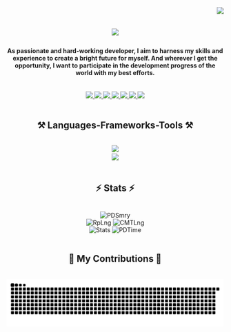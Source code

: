 <img align="right" src="https://visitor-badge.laobi.icu/badge?page_id=lifaet.lifaet" />

<h1 align="center">
  <img src="https://readme-typing-svg.herokuapp.com/?font=Righteous&size=35&center=true&vCenter=true&width=500&height=70&duration=4000&lines=Hi+There!+👋;+I'm+Lifaet+Hossain+Zim;"/>
</h1>

<h4 align="center">As passionate and hard-working developer, I aim to harness my skills and experience to create a bright future for myself. And wherever I get the opportunity, I want to participate in the development progress of the world with my best efforts.</h4>

<br />

<div align="center">
  <a href="https://github.com/lifaet">
    <img src="https://img.shields.io/badge/GitHub-100000?style=for-the-badge&logo=github&logoColor=white" />
  </a>
  <a href="https://facebook.com/lifaet">
    <img src="https://img.shields.io/badge/Facebook-1877F2?style=for-the-badge&logo=facebook&logoColor=white" />
  </a>
  <a href="https://x.com/lifaeth" target="_blank">
    <img src="https://img.shields.io/badge/Twitter-1DA1F2?style=for-the-badge&logo=twitter&logoColor=white"/>
  </a>
  <a href="https://instagram.com/lifaet" target="_blank">
    <img src="https://img.shields.io/badge/Instagram-E4405F?style=for-the-badge&logo=instagram&logoColor=white"/>
  </a>
  <a href="https://t.me/lifaet" target="_blank">
    <img src="https://img.shields.io/badge/Telegram-2CA5E0?style=for-the-badge&logo=telegram&logoColor=white"/>
  </a>
  <a href="https://linkedin.com/in/lifaet" target="_blank">
    <img src="https://img.shields.io/badge/LinkedIn-0077B5?style=for-the-badge&logo=linkedin&logoColor=white"/>
  </a>
  <a href="https://lifaet.github.io" target="_blank">
    <img src="https://img.shields.io/badge/website-000000?style=for-the-badge&logo=About.me&logoColor=white"/>
  </a>
</div>

<br/>

<h2 align="center">⚒️ Languages-Frameworks-Tools ⚒️</h2>
<br />
<div align="center">
  <img src="https://skillicons.dev/icons?i=html,css,bootstrap,nodejs,javascript,python,c,cpp,java" />
  <br />
  <img src="https://skillicons.dev/icons?i=vscode,visualstudio,github,git,figma,arduino,azure,cloudflare,gcp,supabase,heroku,linux," />
</div>

<br />

<h2 align="center">⚡ Stats ⚡</h2>
<br />
<div align=center>
  <img src="https://github-profile-summary-cards.vercel.app/api/cards/profile-details?username=lifaet&theme=react" alt="PDSmry" />
  <br/>
  <img src="https://github-profile-summary-cards.vercel.app/api/cards/repos-per-language?username=lifaet&theme=react" alt="RpLng" />
  <img src="https://github-profile-summary-cards.vercel.app/api/cards/most-commit-language?username=lifaet&theme=react" alt="CMTLng" />
  <br/>
  <img src="https://github-profile-summary-cards.vercel.app/api/cards/stats?username=lifaet&theme=react" alt="Stats" />
  <img src="https://github-profile-summary-cards.vercel.app/api/cards/productive-time?username=lifaet&theme=react" alt="PDTime" />
</div>

<br />

<div align="center">
  <h2>🐍 My Contributions 🐍</h2>
  <br/>
  <img src="https://raw.githubusercontent.com/lifaet/lifaet/output/github-contribution-grid-snake.svg" alt="SnakeEMCnt"/>
  <br /><br /><br />
</div>